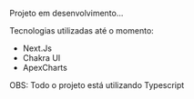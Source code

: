 Projeto em desenvolvimento...

Tecnologias utilizadas até o momento:

- Next.Js
- Chakra UI
- ApexCharts

OBS: Todo o projeto está utilizando Typescript